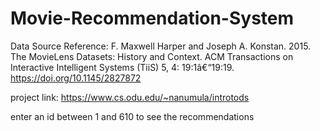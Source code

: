 # Movie-Recommendation-System
Data Source Reference:
F. Maxwell Harper and Joseph A. Konstan. 2015. The MovieLens Datasets: History and Context. ACM Transactions on Interactive Intelligent Systems (TiiS) 5, 4: 19:1â€“19:19. https://doi.org/10.1145/2827872

project link:
https://www.cs.odu.edu/~nanumula/introtods

enter an id between 1 and 610 to see the recommendations
